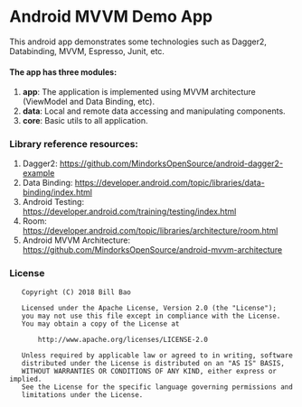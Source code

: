 # Android MVVM Demo App

This android app demonstrates some technologies such as Dagger2, Databinding, MVVM, Espresso, Junit, etc.

#### The app has three modules:
1. **app**: The application is implemented using MVVM architecture (ViewModel and Data Binding, etc).
2. **data**: Local and remote data accessing and manipulating components. 
3. **core**: Basic utils to all application.


### Library reference resources:
1. Dagger2: https://github.com/MindorksOpenSource/android-dagger2-example
2. Data Binding: https://developer.android.com/topic/libraries/data-binding/index.html
3. Android Testing: https://developer.android.com/training/testing/index.html
4. Room: https://developer.android.com/topic/libraries/architecture/room.html
5. Android MVVM Architecture: https://github.com/MindorksOpenSource/android-mvvm-architecture


### License
```
   Copyright (C) 2018 Bill Bao

   Licensed under the Apache License, Version 2.0 (the "License");
   you may not use this file except in compliance with the License.
   You may obtain a copy of the License at

       http://www.apache.org/licenses/LICENSE-2.0

   Unless required by applicable law or agreed to in writing, software
   distributed under the License is distributed on an "AS IS" BASIS,
   WITHOUT WARRANTIES OR CONDITIONS OF ANY KIND, either express or implied.
   See the License for the specific language governing permissions and
   limitations under the License.
```

